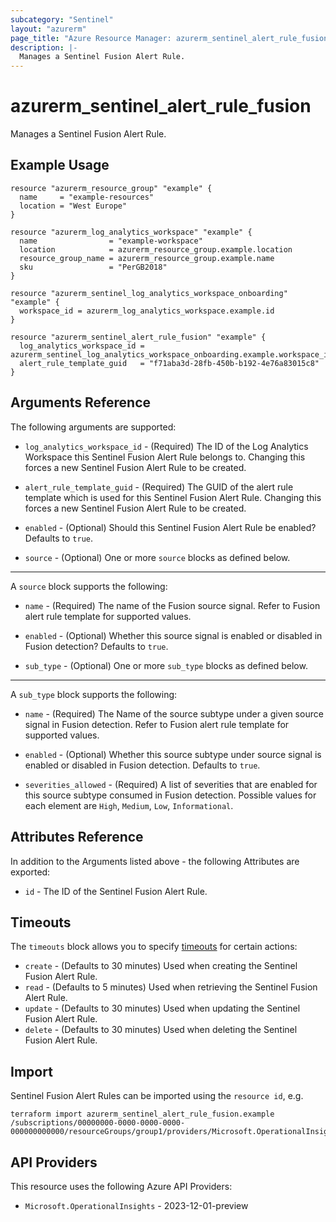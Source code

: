 ```yaml
---
subcategory: "Sentinel"
layout: "azurerm"
page_title: "Azure Resource Manager: azurerm_sentinel_alert_rule_fusion"
description: |-
  Manages a Sentinel Fusion Alert Rule.
---
```


# azurerm_sentinel_alert_rule_fusion

Manages a Sentinel Fusion Alert Rule.

## Example Usage

```hcl
resource "azurerm_resource_group" "example" {
  name     = "example-resources"
  location = "West Europe"
}

resource "azurerm_log_analytics_workspace" "example" {
  name                = "example-workspace"
  location            = azurerm_resource_group.example.location
  resource_group_name = azurerm_resource_group.example.name
  sku                 = "PerGB2018"
}

resource "azurerm_sentinel_log_analytics_workspace_onboarding" "example" {
  workspace_id = azurerm_log_analytics_workspace.example.id
}

resource "azurerm_sentinel_alert_rule_fusion" "example" {
  log_analytics_workspace_id = azurerm_sentinel_log_analytics_workspace_onboarding.example.workspace_id
  alert_rule_template_guid   = "f71aba3d-28fb-450b-b192-4e76a83015c8"
}
```

## Arguments Reference

The following arguments are supported:

* `log_analytics_workspace_id` - (Required) The ID of the Log Analytics Workspace this Sentinel Fusion Alert Rule belongs to. Changing this forces a new Sentinel Fusion Alert Rule to be created.

* `alert_rule_template_guid` - (Required) The GUID of the alert rule template which is used for this Sentinel Fusion Alert Rule. Changing this forces a new Sentinel Fusion Alert Rule to be created.

* `enabled` - (Optional) Should this Sentinel Fusion Alert Rule be enabled? Defaults to `true`.

* `source` - (Optional) One or more `source` blocks as defined below.

---

A `source` block supports the following:

* `name` - (Required) The name of the Fusion source signal. Refer to Fusion alert rule template for supported values.

* `enabled` - (Optional) Whether this source signal is enabled or disabled in Fusion detection? Defaults to `true`.

* `sub_type` - (Optional) One or more `sub_type` blocks as defined below.

---

A `sub_type` block supports the following:

* `name` - (Required) The Name of the source subtype under a given source signal in Fusion detection. Refer to Fusion alert rule template for supported values.

* `enabled` - (Optional) Whether this source subtype under source signal is enabled or disabled in Fusion detection. Defaults to `true`.

* `severities_allowed` - (Required) A list of severities that are enabled for this source subtype consumed in Fusion detection. Possible values for each element are `High`, `Medium`, `Low`, `Informational`.

## Attributes Reference

In addition to the Arguments listed above - the following Attributes are exported:

* `id` - The ID of the Sentinel Fusion Alert Rule.

## Timeouts

The `timeouts` block allows you to specify [timeouts](https://developer.hashicorp.com/terraform/language/resources/configure#define-operation-timeouts) for certain actions:

* `create` - (Defaults to 30 minutes) Used when creating the Sentinel Fusion Alert Rule.
* `read` - (Defaults to 5 minutes) Used when retrieving the Sentinel Fusion Alert Rule.
* `update` - (Defaults to 30 minutes) Used when updating the Sentinel Fusion Alert Rule.
* `delete` - (Defaults to 30 minutes) Used when deleting the Sentinel Fusion Alert Rule.

## Import

Sentinel Fusion Alert Rules can be imported using the `resource id`, e.g.

```shell
terraform import azurerm_sentinel_alert_rule_fusion.example /subscriptions/00000000-0000-0000-0000-000000000000/resourceGroups/group1/providers/Microsoft.OperationalInsights/workspaces/workspace1/providers/Microsoft.SecurityInsights/alertRules/rule1
```

## API Providers
<!-- This section is generated, changes will be overwritten -->
This resource uses the following Azure API Providers:

* `Microsoft.OperationalInsights` - 2023-12-01-preview
